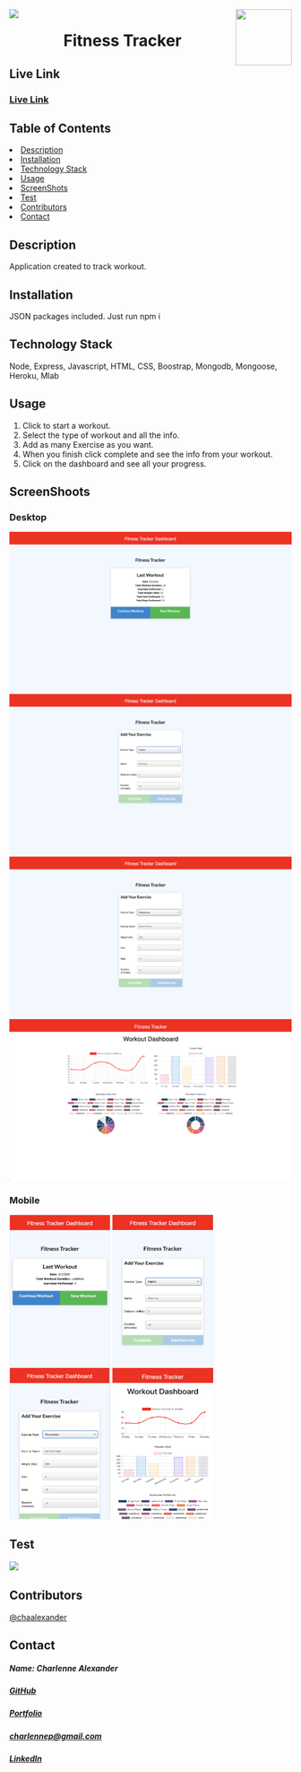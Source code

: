<img align="left" src= "https://img.shields.io/badge/License-MIT-green">
<img align="right" width="100" height="100" src="https://avatars1.githubusercontent.com/u/59755481?v=4">
<h1 align= "center">Fitness Tracker</h1> 
<h2>Live Link</h2>
<h3><a href= "https://ca-fitness-tracker.herokuapp.com/">Live Link</a></h3>  
<h2> Table of Contents </h2>
<li><a href="#description">Description</a></li>  
<li><a href="#installation">Installation</a></li> 
<li><a href="#tech">Technology Stack</a></li> 
<li><a href="#usage">Usage</a></li> 
<li><a href="#screen">ScreenShots</a></li> 
<li><a href="#test">Test</a></li>
<li><a href="#contributors">Contributors</a></li>   
<li><a href="#contact">Contact</a></li> 
<h2 id="description"> Description </h2>
<p>Application created to track workout.</p>   
<h2 id="installation"> Installation </h2>
<p>JSON packages included. Just run npm i</p>          
<h2 id="tech"> Technology Stack </h2>          
<p>Node, Express, Javascript, HTML, CSS, Boostrap, Mongodb, Mongoose, Heroku, Mlab </p>          
<h2 id="usage"> Usage </h2>
<ol>
<li>Click to start a workout.</li>
<li>Select the type of workout and all the info.</li>
<li>Add as many Exercise as you want.</li>
<li>When you finish click complete and see the info from your workout.</li>
<li>Click on the dashboard and see all your progress.</li>
</ol>   
<h2 id="screen"> ScreenShoots </h2>
<h3>Desktop</h3>
<img src= "public/assets/images/screenshots/desktop-main.png">
<img src= "public/assets/images/screenshots/desktop-cardio.png">
<img src= "public/assets/images/screenshots/desktop-resistance.png">
<img src= "public/assets/images/screenshots/desktop-dashboard.png">
<h3>Mobile</h3>
<img width="180" height="270" src= "public/assets/images/screenshots/mobile-main.png">
<img width="180" height="270" src= "public/assets/images/screenshots/mobile-cardio.png">
<img width="180" height="270" src= "public/assets/images/screenshots/mobile-resistance.png">
<img width="180" height="270" src= "public/assets/images/screenshots/mobile-dashboard.png">
<h2 id="test"> Test </h2>
<img  src= "public/assets/images/gif/gif.gif">
<h2 id="contributors"> Contributors </h2>
<p><a href= "https://github.com/chaalexander">@chaalexander</a></p> 
<h2 id="contact"> Contact </h2>         
<h5> Name: Charlenne Alexander </h5>       
<h5><a href= "https://github.com/chaalexander">GitHub</a></h5>  
<h5><a href= "https://chaalexander.github.io/">Portfolio</a></h5>  
<h5><a href= "mailto:charlennep@gmail.com">charlennep@gmail.com</a></h5>       
<h5><a href= "https://www.linkedin.com/in/cha-alexander">LinkedIn</a></h5>
